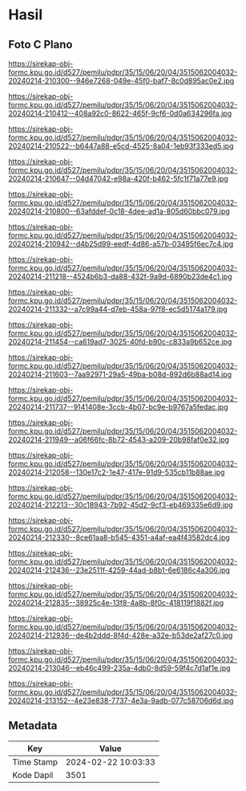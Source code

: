 # Hasil

## Foto C Plano

https://sirekap-obj-formc.kpu.go.id/d527/pemilu/pdpr/35/15/06/20/04/3515062004032-20240214-210300--946e7268-049e-45f0-baf7-8c0d895ac0e2.jpg

https://sirekap-obj-formc.kpu.go.id/d527/pemilu/pdpr/35/15/06/20/04/3515062004032-20240214-210412--408a92c0-8622-465f-9cf6-0d0a634296fa.jpg

https://sirekap-obj-formc.kpu.go.id/d527/pemilu/pdpr/35/15/06/20/04/3515062004032-20240214-210522--b6447a88-e5cd-4525-8a04-1eb93f333ed5.jpg

https://sirekap-obj-formc.kpu.go.id/d527/pemilu/pdpr/35/15/06/20/04/3515062004032-20240214-210647--04d47042-e98a-420f-b462-5fc1f71a77e9.jpg

https://sirekap-obj-formc.kpu.go.id/d527/pemilu/pdpr/35/15/06/20/04/3515062004032-20240214-210800--63afddef-0c18-4dee-ad1a-805d60bbc079.jpg

https://sirekap-obj-formc.kpu.go.id/d527/pemilu/pdpr/35/15/06/20/04/3515062004032-20240214-210942--d4b25d99-eedf-4d86-a57b-03495f6ec7c4.jpg

https://sirekap-obj-formc.kpu.go.id/d527/pemilu/pdpr/35/15/06/20/04/3515062004032-20240214-211218--4524b6b3-da88-432f-9a9d-6890b23de4c1.jpg

https://sirekap-obj-formc.kpu.go.id/d527/pemilu/pdpr/35/15/06/20/04/3515062004032-20240214-211332--a7c99a44-d7eb-458a-97f8-ec5d5174a179.jpg

https://sirekap-obj-formc.kpu.go.id/d527/pemilu/pdpr/35/15/06/20/04/3515062004032-20240214-211454--ca619ad7-3025-40fd-b90c-c833a9b652ce.jpg

https://sirekap-obj-formc.kpu.go.id/d527/pemilu/pdpr/35/15/06/20/04/3515062004032-20240214-211603--7aa92971-29a5-49ba-b08d-892d6b88ad14.jpg

https://sirekap-obj-formc.kpu.go.id/d527/pemilu/pdpr/35/15/06/20/04/3515062004032-20240214-211737--9141408e-3ccb-4b07-bc9e-b9767a5fedac.jpg

https://sirekap-obj-formc.kpu.go.id/d527/pemilu/pdpr/35/15/06/20/04/3515062004032-20240214-211949--a06f66fc-8b72-4543-a209-20b98faf0e32.jpg

https://sirekap-obj-formc.kpu.go.id/d527/pemilu/pdpr/35/15/06/20/04/3515062004032-20240214-212058--130e17c2-1e47-417e-91d9-535cb11b88ae.jpg

https://sirekap-obj-formc.kpu.go.id/d527/pemilu/pdpr/35/15/06/20/04/3515062004032-20240214-212213--30c18943-7b92-45d2-9cf3-eb469335e6d9.jpg

https://sirekap-obj-formc.kpu.go.id/d527/pemilu/pdpr/35/15/06/20/04/3515062004032-20240214-212330--8ce61aa8-b545-4351-a4af-ea4f43582dc4.jpg

https://sirekap-obj-formc.kpu.go.id/d527/pemilu/pdpr/35/15/06/20/04/3515062004032-20240214-212436--23e2511f-4259-44ad-b8b1-6e6186c4a306.jpg

https://sirekap-obj-formc.kpu.go.id/d527/pemilu/pdpr/35/15/06/20/04/3515062004032-20240214-212835--38925c4e-13f8-4a8b-8f0c-418119f1882f.jpg

https://sirekap-obj-formc.kpu.go.id/d527/pemilu/pdpr/35/15/06/20/04/3515062004032-20240214-212936--de4b2ddd-8f4d-428e-a32e-b53de2af27c0.jpg

https://sirekap-obj-formc.kpu.go.id/d527/pemilu/pdpr/35/15/06/20/04/3515062004032-20240214-213046--eb46c499-235a-4db0-8d59-59f4c7d1af1e.jpg

https://sirekap-obj-formc.kpu.go.id/d527/pemilu/pdpr/35/15/06/20/04/3515062004032-20240214-213152--4e23e838-7737-4e3a-9adb-077c58706d6d.jpg


## Metadata

| Key        | Value               |
| ---------- | ------------------- |
| Time Stamp | 2024-02-22 10:03:33 |
| Kode Dapil | 3501                |



